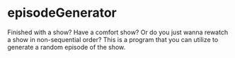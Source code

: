 # episodeGenerator
Finished with a show? Have a comfort show? Or do you just wanna rewatch a show in non-sequential order?  This is a program that you can utilize to generate a random episode of the show. 
